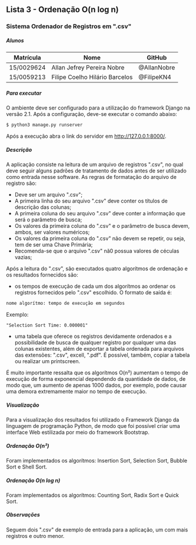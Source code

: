 ## Lista 3 - Ordenação O(n log n)
### Sistema Ordenador de Registros em ".csv"

##### Alunos

| Matrícula | Nome | GitHub |
|--|--|--|
| 15/0029624 | Allan Jefrey Pereira Nobre | @AllanNobre |
| 15/0059213 | Filipe Coelho Hilário Barcelos | @FilipeKN4 |

##### Para executar
O ambiente deve ser configurado para a utilização do framework Django na versão 2.1. Após a configuração, deve-se executar o comando abaixo: 

```sh
$ python3 manage.py runserver
```

Após a execução abra o link do servidor em http://127.0.0.1:8000/.

##### Descrição
A aplicação consiste na leitura de um arquivo de registros ".csv", no qual deve seguir alguns padrões de tratamento de dados antes de ser utilizado como entrada nesse software. As regras de formatação do arquivo de registro são:

- Deve ser um arquivo ".csv";
- A primeira linha do seu arquivo ".csv" deve conter os títulos de descrição das colunas;
- A primeira coluna do seu arquivo ".csv" deve conter a informação que será o parâmetro de busca;
- Os valores da primeira coluna do ".csv" e o parâmetro de busca devem, ambos, ser valores numéricos;
- Os valores da primeira coluna do ".csv" não devem se repetir, ou seja, tem de ser uma Chave Primária;
- Recomenda-se que o arquivo ".csv" nã0 possua valores de céculas vazias;

Após a leitura do ".csv", são executados quatro algorítmos de ordenação e os resultados fornecidos são:

- os tempos de execução de cada um dos algorítmos ao ordenar os registros fornecidos pelo ".csv" escolhido. O formato de saída é:

```sh
nome algorítmo: tempo de execução em segundos
```

Exemplo:

    "Selection Sort Time: 0.000001"

- uma tabela que oferece os registros devidamente ordenados e a possibilidade de busca de qualquer registro por qualquer uma das colunas existentes, além de exportar a tabela ordenada para arquivos das extensões: ".csv", excell, ".pdf". É possível, também, copiar a tabela ou realizar um printscreen.  

É muito importante ressalta que os algorítmos O(n²) aumentam o tempo de execução de forma exponencial dependendo da quantidade de dados, de modo que, um aumento de apenas 1000 dados, por exemplo, pode causar uma demora extremamente maior no tempo de execução.

##### Visualização

Para a visualização dos resultados foi utilizado o Framework Django da linguagem de programação Python, de modo que foi possível criar uma interface Web estilizada por meio do framework Bootstrap.  

##### Ordenação O(n²)

Foram implementados os algorítmos: Insertion Sort, Selection Sort, Bubble Sort e Shell Sort.

##### Ordenação O(n log n)

Foram implementados os algorítmos: Counting Sort, Radix Sort e Quick Sort.

##### Observações
Seguem dois ".csv" de exemplo de entrada para a aplicação, um com mais registros e outro menor.